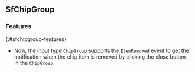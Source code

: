 ## SfChipGroup

### Features
{:#sfchipgroup-features}

* Now, the input type `ChipGroup` supports the `ItemRemoved` event to get the notification when the chip item is removed by clicking the close button in the `ChipGroup`.
